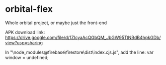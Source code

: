 # orbital-flex
Whole orbital project, or maybe just the front-end

APK download link:
https://drive.google.com/file/d/1ZIcyaAcQGbQM_JbGW95TtNBdB4hpkGDb/view?usp=sharing 

In "\node_modules\@firebase\firestore\dist\index.cjs.js", add the line:
var window = undefined;
